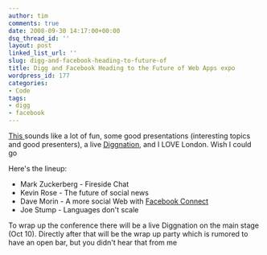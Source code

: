 ```yaml
---
author: tim
comments: true
date: 2008-09-30 14:17:00+00:00
dsq_thread_id: ''
layout: post
linked_list_url: ''
slug: digg-and-facebook-heading-to-future-of
title: Digg and Facebook Heading to the Future of Web Apps expo
wordpress_id: 177
categories:
- Code
tags:
- digg
- facebook
---
```


[This ](http://developers.facebook.com/news.php?blog=1&story=157)sounds like a
lot of fun, some good presentations (interesting topics and good presenters),
a live [Diggnation](http://revision3.com/diggnation/), and I LOVE London.
Wish I could go  
  
Here's the lineup:  
  
* Mark Zuckerberg - Fireside Chat  
* Kevin Rose - The future of social news  
* Dave Morin - A more social Web with [Facebook
Connect](http://developers.facebook.com/connect.php)  
* Joe Stump - Languages don't scale  
  
To wrap up the conference there will be a live Diggnation on the main stage
(Oct 10). Directly after that will be the wrap up party which is rumored to
have an open bar, but you didn't hear that from me